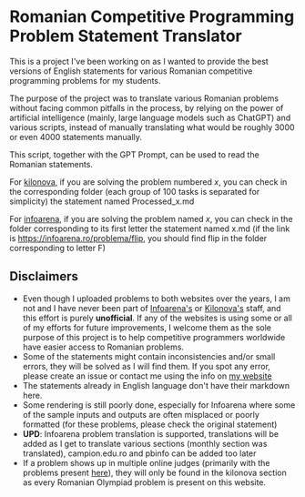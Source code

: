 # Romanian Competitive Programming Problem Statement Translator

This is a project I've been working on as I wanted to provide the best versions of English statements for various Romanian competitive programming problems for my students. 

The purpose of the project was to translate various Romanian problems without facing common pitfalls in the process, by relying on the power of artificial intelligence (mainly, large language models such as ChatGPT) and various scripts, instead of manually translating what would be roughly $3000$ or even $4000$ statements manually.

This script, together with the GPT Prompt, can be used to read the Romanian statements. 

For [kilonova](https://kilonova.ro), if you are solving the problem numbered $x$, you can check in the corresponding folder (each group of $100$ tasks is separated for simplicity) the statement named Processed_x.md 

For [infoarena](https://infoarena.ro), if you are solving the problem named $x$, you can check in the folder corresponding to its first letter the statement named x.md (if the link is https://infoarena.ro/problema/flip, you should find flip in the folder corresponding to letter F)

## Disclaimers

* Even though I uploaded problems to both websites over the years, I am not and I have never been part of [Infoarena's](https://infoarena.ro) or [Kilonova's](https://kilonova.ro) staff, and this effort is purely **unofficial**. If any of the websites is using some or all of my efforts for future improvements, I welcome them as the sole purpose of this project is to help competitive programmers worldwide have easier access to Romanian problems.
* Some of the statements might contain inconsistencies and/or small errors, they will be solved as I will find them. If you spot any error, please create an issue or contact me using the info on [my website](https://stefdasca.ro)
* The statements already in English language don't have their markdown here.
* Some rendering is still poorly done, especially for Infoarena where some of the sample inputs and outputs are often misplaced or poorly formatted (for these problems, please check the original statement)
* **UPD**: Infoarena problem translation is supported, translations will be added as I get to translate various sections (monthly section was translated), campion.edu.ro and pbinfo can be added too later
* If a problem shows up in multiple online judges (primarily with the problems present [here](https://github.com/roalgo-discord/Romanian-Olympiad-Solutions)), they will only be found in the kilonova section as every Romanian Olympiad problem is present on this website.